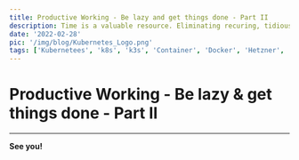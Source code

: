 ```yaml
---
title: Productive Working - Be lazy and get things done - Part II
description: Time is a valuable resource. Eliminating recuring, tidious and distracting tasks allowes you to spent your time on tasks important to you
date: '2022-02-28'
pic: '/img/blog/Kubernetes_Logo.png'
tags: ['Kubernetees', 'k8s', 'k3s', 'Container', 'Docker', 'Hetzner', 'Deployment']
---
```


# Productive Working - Be lazy & get things done - Part II
---

**See you!**
